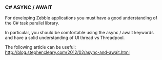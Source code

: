 ﻿
### C# ASYNC / AWAIT

For developing Zebble applications you must have a good understanding of the C# task parallel library.

In particular, you should be comfortable using the async / await keywords and have a solid understanding of UI thread vs Threadpool.

The following article can be useful: http://blog.stephencleary.com/2012/02/async-and-await.html